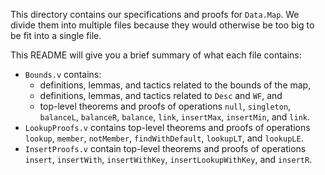This directory contains our specifications and proofs for `Data.Map`. We divide
them into multiple files because they would otherwise be too big to be fit into
a single file.

This README will give you a brief summary of what each file contains:
* `Bounds.v` contains:
  - definitions, lemmas, and tactics related to the bounds of the map,
  - definitions, lemmas, and tactics related to `Desc` and `WF`, and
  - top-level theorems and proofs of operations `null`, `singleton`, `balanceL`,
    `balanceR`, `balance`, `link`, `insertMax`, `insertMin`, and `link`.
* `LookupProofs.v` contains top-level theorems and proofs of operations
  `lookup`, `member`, `notMember`, `findWithDefault`, `lookupLT`, and
  `lookupLE`.
* `InsertProofs.v` contain top-level theorems and proofs of operations `insert`,
  `insertWith`, `insertWithKey`, `insertLookupWithKey`, and `insertR`.
